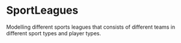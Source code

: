 # SportLeagues
Modelling different sports leagues that consists of different teams in different sport types and player types.
